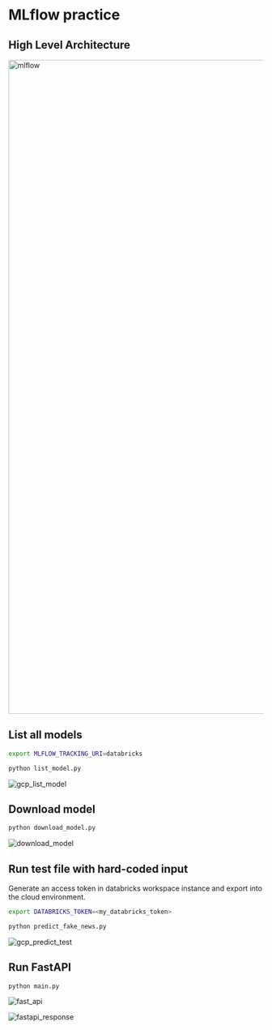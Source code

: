 # MLflow practice

## High Level Architecture

<img width="1291" alt="mlflow" src="https://user-images.githubusercontent.com/97444802/159104126-4d5b322e-8ebf-4622-86a9-9843dd385d9e.png">

## List all models

```bash
export MLFLOW_TRACKING_URI=databricks
```

```python
python list_model.py
```
![gcp_list_model](https://user-images.githubusercontent.com/97444802/159104675-c9233860-5240-44b9-919a-decc90233887.png)

## Download model
```python
python download_model.py
```
![download_model](https://user-images.githubusercontent.com/97444802/159105389-589ce552-ef75-40e3-8cc4-89d8b77194f0.png)

## Run test file with hard-coded input
Generate an access token in databricks workspace instance and export into the cloud environment. 
```bash
export DATABRICKS_TOKEN=<my_databricks_token>
```
```python
python predict_fake_news.py
```
![gcp_predict_test](https://user-images.githubusercontent.com/97444802/159104507-e6b3ad24-4008-4b8f-82c6-f9b695aa450e.png)

## Run FastAPI
```python3
python main.py
```
![fast_api](https://user-images.githubusercontent.com/97444802/159104856-ae69fe20-6b20-4886-9bcd-7d6df66a1a08.png)

![fastapi_response](https://user-images.githubusercontent.com/97444802/159104872-7938a29d-1a4f-413b-ba09-17e21fbdc816.png)

